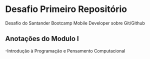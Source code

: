 # Desafio Primeiro Repositório
Desafio do Santander Bootcamp Mobile Developer sobre Git/Github
##  Anotações do Modulo I
 -Introdução à Programação e Pensamento Computacional
